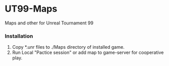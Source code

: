 # UT99-Maps
Maps and other for Unreal Tournament 99

### Installation
1. Сopy *.unr files to ./Maps directory of installed game.
2. Run Local "Pactice session" or add map to game-server for cooperative play.
